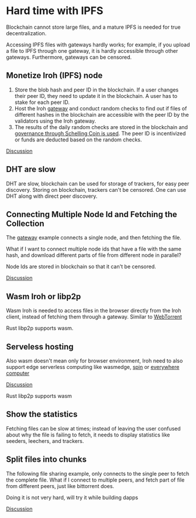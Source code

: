 # Hard time with IPFS

Blockchain cannot store large files, and a mature IPFS is needed for true decentralization.

Accessing IPFS files with gateways hardly works; for example, if you upload a file to IPFS through one gateway, it is hardly accessible through other gateways. Furthermore, gateways can be censored.


## Monetize Iroh (IPFS) node

1. Store the blob hash and peer ID in the blockchain. If a user changes their peer ID, they need to update it in the blockchain. A user has to stake for each peer ID.
2. Host the Iroh [gateway](https://github.com/n0-computer/iroh-examples/blob/main/iroh-gateway/src/main.rs) and conduct random checks to find out if files of different hashes in the blockchain are accessible with the peer ID by the validators using the Iroh gateway.
3. The results of the daily random checks are stored in the blockchain and [governance through Schelling Coin is used](https://iambrainstorming.github.io/chapters/shivarthu/Shivarthu.html). The peer ID is incentivized or funds are deducted based on the random checks.

[Discussion](https://github.com/n0-computer/iroh/discussions/2356)

## DHT are slow

DHT are slow, blockchain can be used for storage of trackers, for easy peer discovery. Storing on blockchain, trackers can't be censored. One can use DHT along with direct peer discovery.

## Connecting Multiple Node Id and Fetching the Collection

The [gateway](https://github.com/n0-computer/iroh-examples/blob/main/iroh-gateway/src/main.rs#L358)  example connects a single node, and then fetching the file. 

What if I want to connect multiple node ids that have a file with the same hash, and download different parts of file from different node in parallel?

Node Ids are stored in blockchain so that it can't be censored. 

[Discussion](https://github.com/n0-computer/iroh/issues/2524)

## Wasm Iroh or libp2p

Wasm Iroh is needed to access files in the browser directly from the Iroh client, instead of fetching them through a gateway. Similar to [WebTorrent](https://webtorrent.io/)

Rust libp2p supports wasm. 


## Serveless hosting

Also wasm doesn't mean only for browser environment, Iroh need to also support edge serverless computing like wasmedge, [spin](https://github.com/fermyon/spin) or [everywhere computer](https://everywhere.computer/)

[Discussion](https://github.com/n0-computer/iroh/issues/1803)

Rust libp2p supports wasm

## Show the statistics

Fetching files can be slow at times; instead of leaving the user confused about why the file is failing to fetch, it needs to display statistics like seeders, leechers, and trackers.

## Split files into chunks

The following file sharing example, only connects to the single peer to fetch the complete file. What if I connect to multiple peers, and fetch part of file from different peers, just like bittorrent does. 

Doing it is not very hard, will try it while building dapps

[Discussion](https://github.com/libp2p/rust-libp2p/discussions/5508)
